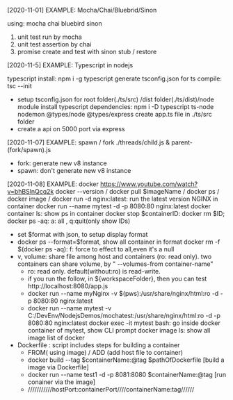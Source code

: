 [2020-11-01]
EXAMPLE: Mocha/Chai/Bluebrid/Sinon

using: mocha chai bluebird sinon
1. unit test run by mocha
2. unit test assertion by chai
3. promise create and test 
    with sinon stub / restore 

[2020-11-5]
EXAMPLE: Typescript in nodejs

typescript install: npm i -g typescript
generate tsconfig.json for ts compile: tsc --init
 - setup tsconfig.json for root folder(./ts/src) /dist folder(./ts/dist)/node module
install typescript dependencies: npm i -D typescript ts-node nodemon @types/node @types/express
create app.ts file in ./ts/src folder
 - create a api on 5000 port via express

[2020-11-07]
EXAMPLE: spawn / fork
./threads/child.js & parent-(fork/spawn).js
- fork: generate new v8 instance
- spawn: don't generate new v8 instance

[2020-11-08]
EXAMPLE: docker 
https://www.youtube.com/watch?v=bhBSlnQcq2k
docker --version / docker pull $imageName / docker ps / docker image / 
docker run -d nginx:latest: run the latest version NGINX in container
docker run --name mytest -d -p 8080:80 nginx:latest
docker container ls: show ps in container
docker stop  $containerID: 
docker rm $ID;
docker ps -aq: a: all , q:quit(only show IDs)
  - set $format with json, to setup display format
  - docker ps --format=$format, show all container in format
docker rm -f $(docker ps -aq): f: force to effect to all,even it's a null
- v, volume: share file among host and containers (ro: read only). 
             two containers can share volume, by " --volumes-from container-name"
    - ro: read only. default(without:ro) is read-write.
    - if you run the follow, in ${workspaceFolder}, then you can test http://localhost:8080/app.js
    - docker run --name myNginx -v $(pws):/usr/share/nginx/html:ro -d -p 8080:80 nginx:latest
    - docker run --name mytest -v C:/DevEnv/NodejsDemos/mochatest:/usr/share/nginx/html:ro -d -p 8080:80 nginx:latest
docker exec -it mytest bash: go inside docker container of mytest, show CLI prompt
docker image ls: show all image list of docker
- Dockerfile : script includes steps for building a container
    - FROM( using image) / ADD (add host file to container)
    - docker build --tag $containerName:@tag $pathOfDockerfile  [build a image via Dockerfile]
    - docker run --name test1 -d -p 8081:8080 $containerName:@tag      [run conainer via the image]
    - ///////////hostPort:containerPort////containerName:tag//////

